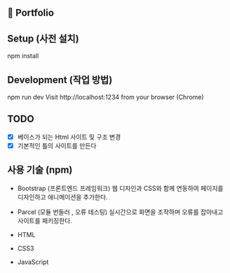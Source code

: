 ## 📰 Portfolio

## Setup (사전 설치)

npm install

## Development (작업 방법)

npm run dev
Visit http://localhost:1234 from your browser (Chrome)

## TODO

- [x] 베이스가 되는 Html 사이트 및 구조 변경
- [x] 기본적인 틀의 사이트를 만든다

## 사용 기술 (npm)

- Bootstrap (프론트엔드 프레임워크)
  웹 디자인과 CSS와 함께 연동하여 페이지를 디자인하고 애니메이션을 추가한다.

- Parcel (모듈 번들러 , 오류 테스팅)
  실시간으로 화면을 조작하며 오류를 잡아내고 사이트를 패키징한다.

- HTML
- CSS3
- JavaScript
